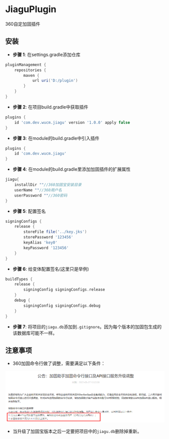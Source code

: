 # JiaguPlugin

360自定加固插件

## 安装

- **步骤 1**: 在settings.gradle添加仓库

```groovy
pluginManagement {
    repositories {
        maven {
            url uri('D:/plugin')
        }
    }
}
```

- **步骤 2**: 在项目build.gradle中获取插件

```groovy
plugins {
    id 'com.dev.wucm.jiagu' version '1.0.0' apply false
}
```

- **步骤 3**: 在module的build.gradle中引入插件

```groovy
plugins {
    id 'com.dev.wucm.jiagu'
}
```

- **步骤 4**: 在module的build.gradle里添加加固插件的扩展属性

```groovy
jiagu{
    installDir ""//360加固宝安装目录
    userName ""//360用户名
    userPassword ""//360密码
}
```

- **步骤 5**: 配置签名

```groovy
signingConfigs {
    release {
        storeFile file('../key.jks')
        storePassword '123456'
        keyAlias 'key0'
        keyPassword '123456'
    }
}
```

- **步骤 6**: 给变体配置签名(这里只是举例)

```groovy
buildTypes {
    release {
        signingConfig signingConfigs.release
    }
    debug {
        signingConfig signingConfigs.debug
    }
}
```

- **步骤 7**: 将项目的`jiagu.db`添加到`.gitignore`。因为每个版本的加固包生成的该数据库可能不一样。



## 注意事项

- 360加固命令行做了调整，需要满足以下条件：

 ![360加固命令行调整](assets/360加固命令行调整.png)

- 当升级了加固宝版本之后一定要把项目中的`jiagu.db`删除掉重新。